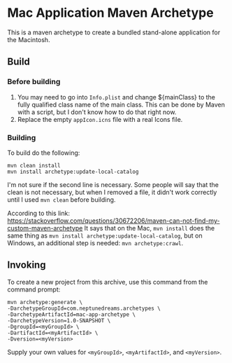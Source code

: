 # Mac Application Maven Archetype

This is a maven archetype to create a bundled stand-alone application for the Macintosh.

## Build

### Before building
1. You may need to go into `Info.plist` and change ${mainClass} to the fully qualified class name of the main class. This can be done by Maven with a script, but I don't know how to do that right now.
2. Replace the empty `appIcon.icns` file with a real Icons file.


### Building
To build do the following:

    mvn clean install
    mvn install archetype:update-local-catalog

I'm not sure if the second line is necessary. Some people will say that the clean is not necessary, but when I removed a file, it didn't work correctly until I used `mvn clean` before building.

According to this link: https://stackoverflow.com/questions/30672206/maven-can-not-find-my-custom-maven-archetype
It says that on the Mac, `mvn install` does the same thing as `mvn install archetype:update-local-catalog`, but on Windows, an additional step is needed: `mvn archetype:crawl`.

## Invoking

To create a new project from this archive, use this command from the command prompt:

    mvn archetype:generate \
    -DarchetypeGroupId=com.neptunedreams.archetypes \
    -DarchetypeArtifactId=mac-app-archetype \
    -DarchetypeVersion=1.0-SNAPSHOT \
    -DgroupId=<myGroupId> \
    -DartifactId=<myArtifactId> \
    -Dversion=<myVersion>

Supply your own values for `<myGroupId>`, `<myArtifactId>`, and `<myVersion>`.


 